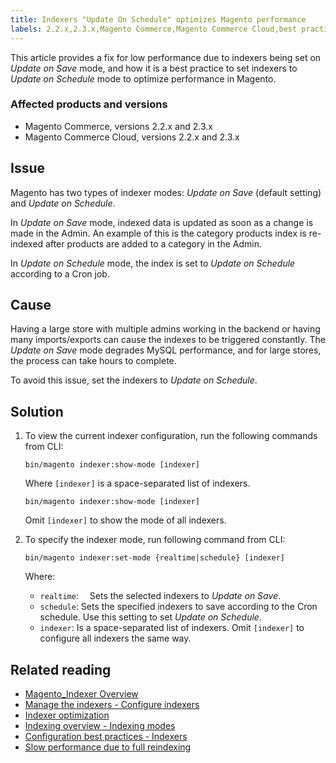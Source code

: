 ```yaml
---
title: Indexers "Update On Schedule" optimizes Magento performance  
labels: 2.2.x,2.3.x,Magento Commerce,Magento Commerce Cloud,best practices,indexers,performance,update on save,update on schedule
---
```


This article provides a fix for low performance due to indexers being set on _Update on Save_ mode, and how it is a best practice to set indexers to _Update on Schedule_ mode to optimize performance in Magento.

### Affected products and versions

* Magento Commerce, versions 2.2.x and 2.3.x
* Magento Commerce Cloud, versions 2.2.x and 2.3.x

## Issue

Magento has two types of indexer modes: _Update on Save_ (default setting) and _Update on Schedule_.

In _Update on Save_ mode, indexed data is updated as soon as a change is made in the Admin. An example of this is the category products index is re-indexed after products are added to a category in the Admin.

In _Update on Schedule_ mode, the index is set to _Update on Schedule_ according to a Cron job.

## Cause

Having a large store with multiple admins working in the backend or having many imports/exports can cause the indexes to be triggered constantly. The _Update on Save_ mode degrades MySQL performance, and for large stores, the process can take hours to complete.

To avoid this issue, set the indexers to _Update on Schedule_.

## Solution

1. To view the current indexer configuration, run the following commands from CLI:  


    <pre><code class="language-bash">bin/magento indexer:show-mode [indexer]</code></pre>


     Where `` [indexer] `` is a space-separated list of indexers.

    <pre><code class="language-bash">bin/magento indexer:show-mode [indexer]</code></pre>




     Omit `` [indexer] `` to show the mode of all indexers.


 1. To specify the indexer mode, run following command from CLI:  


    <pre><code class="language-bash">bin/magento indexer:set-mode {realtime|schedule} [indexer]</code></pre>


     Where:  


    * `` realtime ``:    Sets the selected indexers to _Update on Save_.
    * `` schedule ``:    Sets the specified indexers to save according to the Cron schedule. Use this setting to set _Update on Schedule_.
    * `` indexer ``:      Is a space-separated list of indexers. Omit `` [indexer] `` to configure all indexers the same way.




## Related reading

* [Magento\_Indexer Overview](https://devdocs.magento.com/guides/v2.3/mrg/ce/Indexer.html)
* [Manage the indexers - Configure indexers](https://devdocs.magento.com/guides/v2.3/config-guide/cli/config-cli-subcommands-index.html#configure-indexers)
* [Indexer optimization](https://devdocs.magento.com/guides/v2.3/extension-dev-guide/indexer-batch.html)
* [Indexing overview - Indexing modes](https://devdocs.magento.com/guides/v2.3/extension-dev-guide/indexing.html#m2devgde-indexing-modes)
* [Configuration best practices - Indexers](https://devdocs.magento.com/guides/v2.3/performance-best-practices/configuration.html#indexers)
* [Slow performance due to full reindexing](https://support.magento.com/hc/en-us/articles/360039207872)
